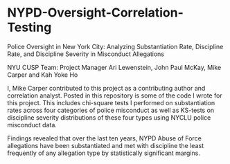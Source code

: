 # NYPD-Oversight-Correlation-Testing
Police Oversight in New York City: Analyzing Substantiation Rate, Discipline Rate, and Discipline Severity in Misconduct Allegations

NYU CUSP Team: Project Manager Ari Lewenstein, John Paul McKay, Mike Carper and Kah Yoke Ho

I, Mike Carper contributed to this project as a contributing author and correlation analyst. Posted in this repository is some of the code I wrote for this project. This includes chi-square tests I performed on substantiation rates across four categories of police misconduct as well as KS-tests on discipline severity distributions of these four types using NYCLU police misconduct data.

Findings revealed that over the last ten years, NYPD Abuse of Force allegations have been substantiated and met with discipline the least frequently of any allegation type by statistically significant margins.
